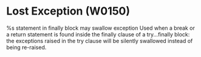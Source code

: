 # Lost Exception (W0150)

%s statement in finally block may swallow exception Used when a break or
a return statement is found inside the finally clause of a try...finally
block: the exceptions raised in the try clause will be silently
swallowed instead of being re-raised.
